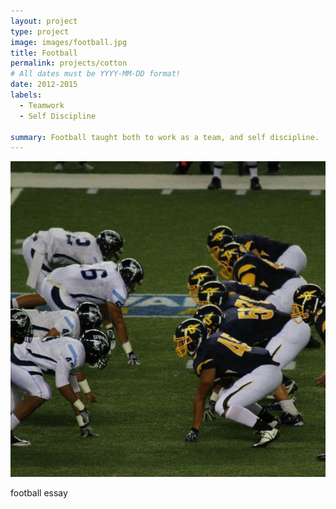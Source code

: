 ```yaml
---
layout: project
type: project
image: images/football.jpg
title: Football
permalink: projects/cotton
# All dates must be YYYY-MM-DD format!
date: 2012-2015
labels:
  - Teamwork
  - Self Discipline
  
summary: Football taught both to work as a team, and self discipline.
---
```


<img class="ui image" src="../images/football.jpg">

football essay

